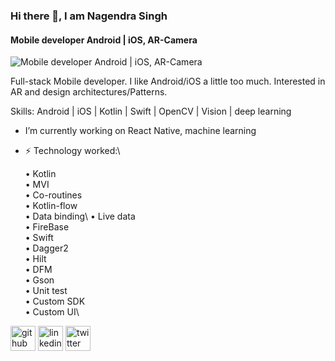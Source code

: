 ### Hi there 👋, I am Nagendra Singh 
#### Mobile developer Android | iOS, AR-Camera
![Mobile developer Android | iOS, AR-Camera](https://media.licdn.com/dms/image/C4E16AQEeBpOhqcD7LQ/profile-displaybackgroundimage-shrink_350_1400/0/1661874781433?e=1679529600&v=beta&t=1GEfmMJuPGFzUBVgbH7fAVf6t-jbRCKIt8IbjKFliXM)

Full-stack Mobile developer. I like Android/iOS a little too much. Interested in AR and design architectures/Patterns.


Skills: Android | iOS | Kotlin | Swift | OpenCV | Vision | deep learning 

-  I’m currently working on React Native, machine learning 
- ⚡ Technology worked:\
 
  • Kotlin\
  • MVI\
  • Co-routines\
  • Kotlin-flow\
  • Data binding\ 
  • Live data\
  • FireBase\
  • Swift\
  • Dagger2\
  • Hilt\
  • DFM\
  • Gson\
  • Unit test\
  • Custom SDK\
  • Custom UI\

[<img src='https://cdn.jsdelivr.net/npm/simple-icons@3.0.1/icons/github.svg' alt='github' height='40'>](https://github.com/nagendra-8275)  [<img src='https://cdn.jsdelivr.net/npm/simple-icons@3.0.1/icons/linkedin.svg' alt='linkedin' height='40'>](https://www.linkedin.com/in/https://www.linkedin.com/in/nagendra789//)  [<img src='https://cdn.jsdelivr.net/npm/simple-icons@3.0.1/icons/twitter.svg' alt='twitter' height='40'>](https://twitter.com/https://twitter.com/home)  


